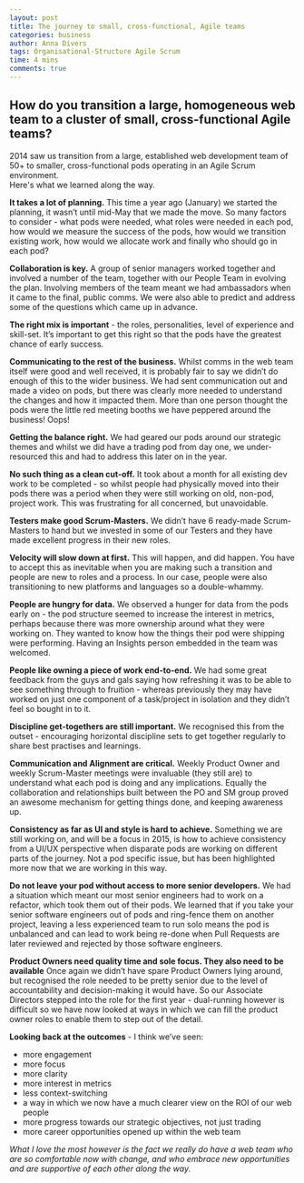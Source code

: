 ```yaml
---
layout: post
title: The journey to small, cross-functional, Agile teams
categories: business
author: Anna Divers
tags: Organisational-Structure Agile Scrum
time: 4 mins
comments: true
---
```

## How do you transition a large, homogeneous web team to a cluster of small, cross-functional Agile teams?

2014 saw us transition from a large, established web development team of 50+ to smaller, cross-functional pods operating in an Agile Scrum environment.  
Here's what we learned along the way.

**It takes a lot of planning.**  This time a year ago (January) we started the planning, it wasn’t until mid-May that we made the move.   So many factors to consider - what pods were needed, what roles were needed in each pod, how would we measure the success of the pods, how would we transition existing work, how would we allocate work and finally who should go in each pod?

**Collaboration is key.**  A group of senior managers worked together and involved a number of the team, together with our People Team in evolving the plan.  Involving members of the team meant we had ambassadors when it came to the final, public comms.  We were also able to predict and address some of the questions which came up in advance.

**The right mix is important** - the roles, personalities, level of experience and skill-set.  It’s important to get this right so that the pods have the greatest chance of early success.  

**Communicating to the rest of the business.**  Whilst comms in the web team itself were good and well received, it is probably fair to say we didn’t do enough of this to the wider business.  We had sent communication out and made a video on pods, but there was clearly more needed to understand the changes and how it impacted them.   More than one person thought the pods were the little red meeting booths we have peppered around the business!  Oops!

**Getting the balance right.**  We had geared our pods around our strategic themes and whilst we did have a trading pod from day one, we under-resourced this and had to address this later on in the year.

**No such thing as a clean cut-off.**  It took about a month for all existing dev work to be completed - so whilst people had physically moved into their pods there was a period when they were still working on old, non-pod, project work.  This was frustrating for all concerned, but unavoidable.

**Testers make good Scrum-Masters.** We didn’t have 6 ready-made Scrum-Masters to hand but we invested in some of our Testers and they have made excellent progress in their new roles.  

**Velocity will slow down at first.**  This will happen, and did happen.  You have to accept this as inevitable when you are making such a transition and people are new to roles and a process.  In our case, people were also transitioning to new platforms and languages so a double-whammy.

**People are hungry for data.** We observed a hunger for data from the pods early on - the pod structure seemed to increase the interest in metrics, perhaps because there was more ownership around what they were working on.  They wanted to know how the things their pod were shipping were performing.  Having an Insights person embedded in the team was welcomed.

**People like owning a piece of work end-to-end.**  We had some great feedback from the guys and gals saying how refreshing it was to be able to see something through to fruition - whereas previously they may have worked on just one component of a task/project in isolation and they didn’t feel so bought in to it.

**Discipline get-togethers are still important.**  We recognised this from the outset - encouraging horizontal discipline sets to get together regularly to share best practises and learnings.

**Communication and Alignment are critical.**  Weekly Product Owner and weekly Scrum-Master meetings were invaluable (they still are) to understand what each pod is doing and any implications.  Equally the collaboration and relationships built between the PO and SM group proved an awesome mechanism for getting things done, and keeping awareness up.

**Consistency as far as UI and style is hard to achieve.**  Something we are still working on, and will be a focus in 2015, is how to achieve consistency from a UI/UX perspective when disparate pods are working on different parts of the journey.  Not a pod specific issue, but has been highlighted more now that we are working in this way.

**Do not leave your pod without access to more senior developers.**  We had a situation which meant our most senior engineers had to work on a refactor, which took them out of their pods.  We learned that if you take your senior software engineers out of pods and ring-fence them on another project, leaving a less experienced team to run solo means the pod is unbalanced and can lead to work being re-done when Pull Requests are later reviewed and rejected by those software engineers.

**Product Owners need quality time and sole focus.  They also need to be available**  Once again we didn’t have spare Product Owners lying around, but recognised the role needed to be pretty senior due to the level of accountability and decision-making it would have.  So our Associate Directors stepped into the role for the first year - dual-running however is difficult so we have now looked at ways in which we can fill the product owner roles to enable them to step out of the detail.

**Looking back at the outcomes** -  I think we’ve seen:
- more engagement
- more focus
- more clarity
- more interest in metrics
- less context-switching
- a way in which we now have a much clearer view on the ROI of our web people
- more progress towards our strategic objectives, not just trading
- more career opportunities opened up within the web team

_What I love the most however is the fact we really do have a web team who are so comfortable now with change, and who embrace new opportunities and are supportive of each other along the way._